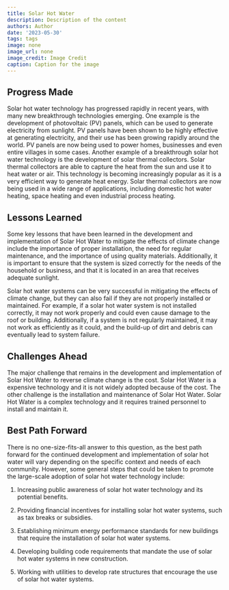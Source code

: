 ```yaml
---
title: Solar Hot Water
description: Description of the content
authors: Author
date: '2023-05-30'
tags: tags
image: none
image_url: none
image_credit: Image Credit
caption: Caption for the image
---
```


## Progress Made

Solar hot water technology has progressed rapidly in recent years, with many new breakthrough technologies emerging. One example is the development of photovoltaic (PV) panels, which can be used to generate electricity from sunlight. PV panels have been shown to be highly effective at generating electricity, and their use has been growing rapidly around the world. PV panels are now being used to power homes, businesses and even entire villages in some cases. Another example of a breakthrough solar hot water technology is the development of solar thermal collectors. Solar thermal collectors are able to capture the heat from the sun and use it to heat water or air. This technology is becoming increasingly popular as it is a very efficient way to generate heat energy. Solar thermal collectors are now being used in a wide range of applications, including domestic hot water heating, space heating and even industrial process heating.

## Lessons Learned

Some key lessons that have been learned in the development and implementation of Solar Hot Water to mitigate the effects of climate change include the importance of proper installation, the need for regular maintenance, and the importance of using quality materials. Additionally, it is important to ensure that the system is sized correctly for the needs of the household or business, and that it is located in an area that receives adequate sunlight.

Solar hot water systems can be very successful in mitigating the effects of climate change, but they can also fail if they are not properly installed or maintained. For example, if a solar hot water system is not installed correctly, it may not work properly and could even cause damage to the roof or building. Additionally, if a system is not regularly maintained, it may not work as efficiently as it could, and the build-up of dirt and debris can eventually lead to system failure.

## Challenges Ahead

The major challenge that remains in the development and implementation of Solar Hot Water to reverse climate change is the cost. Solar Hot Water is a expensive technology and it is not widely adopted because of the cost. The other challenge is the installation and maintenance of Solar Hot Water. Solar Hot Water is a complex technology and it requires trained personnel to install and maintain it.

## Best Path Forward

There is no one-size-fits-all answer to this question, as the best path forward for the continued development and implementation of solar hot water will vary depending on the specific context and needs of each community. However, some general steps that could be taken to promote the large-scale adoption of solar hot water technology include:

1. Increasing public awareness of solar hot water technology and its potential benefits.

2. Providing financial incentives for installing solar hot water systems, such as tax breaks or subsidies.

3. Establishing minimum energy performance standards for new buildings that require the installation of solar hot water systems.

4. Developing building code requirements that mandate the use of solar hot water systems in new construction.

5. Working with utilities to develop rate structures that encourage the use of solar hot water systems.
